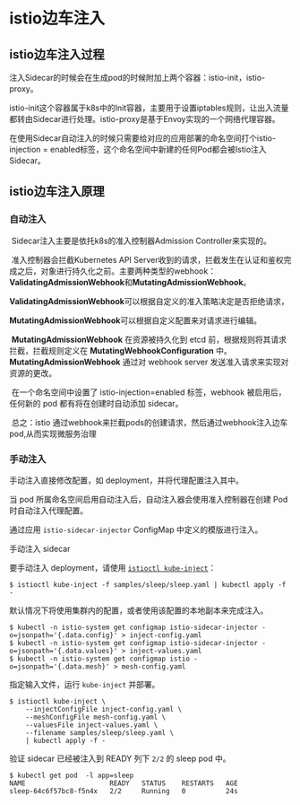# istio边车注入

## istio边车注入过程

​	注入Sidecar的时候会在生成pod的时候附加上两个容器：istio-init，istio-proxy。

​	istio-init这个容器属于k8s中的Init容器，主要用于设置iptables规则，让出入流量都转由Sidecar进行处理。istio-proxy是基于Envoy实现的一个网络代理容器。

​	在使用Sidecar自动注入的时候只需要给对应的应用部署的命名空间打个istio-injection = enabled标签，这个命名空间中新建的任何Pod都会被Istio注入Sidecar。

## istio边车注入原理

### 自动注入

​	Sidecar注入主要是依托k8s的准入控制器Admission Controller来实现的。

​	准入控制器会拦截Kubernetes API Server收到的请求，拦截发生在认证和鉴权完成之后，对象进行持久化之前。主要两种类型的webhook：**ValidatingAdmissionWebhook**和**MutatingAdmissionWebhook**。

​	**ValidatingAdmissionWebhook**可以根据自定义的准入策略决定是否拒绝请求，

​	**MutatingAdmissionWebhook**可以根据自定义配置来对请求进行编辑。

​	**MutatingAdmissionWebhook** 在资源被持久化到 etcd 前，根据规则将其请求拦截，拦截规则定义在 **MutatingWebhookConfiguration** 中。**MutatingAdmissionWebhook** 通过对 webhook server 发送准入请求来实现对资源的更改。

​	在一个命名空间中设置了 istio-injection=enabled 标签，webhook 被启用后，任何新的 pod 都有将在创建时自动添加 sidecar。

​	总之：istio 通过webhook来拦截pods的创建请求，然后通过webhook注入边车pod,从而实现微服务治理

### 手动注入

手动注入直接修改配置，如 deployment，并将代理配置注入其中。

当 pod 所属命名空间启用自动注入后，自动注入器会使用准入控制器在创建 Pod 时自动注入代理配置。

通过应用 `istio-sidecar-injector` ConfigMap 中定义的模版进行注入。

手动注入 sidecar

要手动注入 deployment，请使用 [`istioctl kube-inject`](https://istio.io/latest/zh/docs/reference/commands/istioctl/#istioctl-kube-inject)：

```
$ istioctl kube-inject -f samples/sleep/sleep.yaml | kubectl apply -f -
```

默认情况下将使用集群内的配置，或者使用该配置的本地副本来完成注入。

```
$ kubectl -n istio-system get configmap istio-sidecar-injector -o=jsonpath='{.data.config}' > inject-config.yaml
$ kubectl -n istio-system get configmap istio-sidecar-injector -o=jsonpath='{.data.values}' > inject-values.yaml
$ kubectl -n istio-system get configmap istio -o=jsonpath='{.data.mesh}' > mesh-config.yaml
```

指定输入文件，运行 `kube-inject` 并部署。

```
$ istioctl kube-inject \
    --injectConfigFile inject-config.yaml \
    --meshConfigFile mesh-config.yaml \
    --valuesFile inject-values.yaml \
    --filename samples/sleep/sleep.yaml \
    | kubectl apply -f -
```

验证 sidecar 已经被注入到 READY 列下 `2/2` 的 sleep pod 中。

```
$ kubectl get pod  -l app=sleep
NAME                     READY   STATUS    RESTARTS   AGE
sleep-64c6f57bc8-f5n4x   2/2     Running   0          24s
```